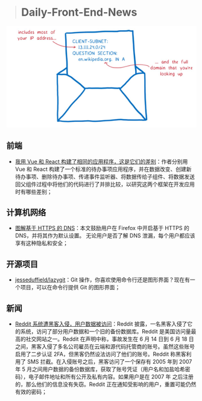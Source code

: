 > # Daily-Front-End-News

[![cover][img]][link]

[img]: https://github.com/fengshangwuqi/Daily-Front-End-News/blob/master/history/2018/08/02/a-cartoon-intro-to-dns-over-https.jpg "图解基于 HTTPS 的 DNS"
[link]: http://www.infoq.com/cn/articles/a-cartoon-intro-to-dns-over-https

## 前端

- [我用 Vue 和 React 构建了相同的应用程序，这是它们的差别](http://t.cn/RDwbKXn)：作者分别用 Vue 和 React 构建了一个标准的待办事项应用程序，并在数据改变、创建新待办事项、删除待办事项、传递事件监听器、将数据传给子组件、将数据发送回父组件过程中将他们的代码进行了并排比较，以研究这两个框架在开发应用时有哪些差别；

## 计算机网络

- [图解基于 HTTPS 的 DNS](http://www.infoq.com/cn/articles/a-cartoon-intro-to-dns-over-https)：本文鼓励用户在 Firefox 中开启基于 HTTPS 的 DNS，并将其作为默认设置。 无论用户是否了解 DNS 泄漏，每个用户都应该享有这种隐私和安全；

## 开源项目

- [jesseduffield/lazygit](https://github.com/jesseduffield/lazygit)：Git 操作，你喜欢使用命令行还是图形界面？现在有一个项目，可以在命令行提供 Git 的图形界面；

## 新闻

- [Reddit 系统遭黑客入侵，用户数据被访问](https://www.solidot.org/story?sid=57429)：Reddit 披露，一名黑客入侵了它的系统，访问了部分用户数据和一个旧的备份数据库。Reddit 是美国访问量最高的社交网站之一。Reddit 在声明中称，事故发生在 6 月 14 日到 6 月 18 日之间，黑客入侵了多名公司雇员在云端和源代码托管商的账号。虽然这些账号启用了二步认证 2FA，但黑客仍然设法访问了他们的账号。Reddit 称黑客利用了 SMS 拦截。在入侵账号之后，黑客访问了一个保存有 2005 年到 2007 年 5 月之间用户数据的备份数据库，获取了账号凭证（用户名和加盐哈希密码），电子邮件地址和所有公开及私有内容。如果用户是在 2007 年 之后注册的，那么他们的信息没有失窃。Reddit 正在通知受影响的用户，重置可能仍然有效的密码；

